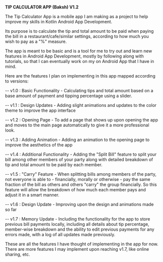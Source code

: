 **TIP CALCULATOR APP (Baksh) V1.2**


The Tip Calculator App is a mobile app I am making as a project to help improve my skills in Kotlin Android App Development.

Its purpose is to calculate the tip and total amount to be paid when paying the bill in a restaurant/cafe/similar settings, according to how much you wish to pay as a "%" measure.

The app is meant to be basic and is a tool for me to try out and learn new features in Android App Development, mostly by following along with tutorials, so that I can eventually work on my on Android App that I have in mind.

Here are the features I plan on implementing in this app mapped according to versions:

-- v1.0 : Basic Functionality - Calculating tips and total amount based on a base amount of payment and tipping percentage using a slider.

-- v1.1 : Design Updates - Adding slight animations and updates to the color theme to improve the app interface

-- v1.2 : Opening Page - To add a page that shows up upon opening the app and moves to the main page automatically to give it a more professional look.

-- v1.3 : Adding Animation - Adding an animation to the opening page to improve the aesthetics of the app

-- v1.4 : Additional Functionality - Adding the "Split Bill" feature to split your bill among other members of your party along with detailed breakdown of tip and total amount to be paid by each member.

-- v1.5 : "Carry" Feature - When splitting bills among members of the party, not everyone is able to - financially, morally or otherwise - pay the same fraction of the bill as others and others "carry" the group financially. So this feature will allow the breakdown of how much each member pays and adjust it in a smart manner.

-- v1.6 : Design Update - Improving upon the design and animations made so far

-- v1.7 : Memory Update - Including the functionality for the app to store previous bill payments locally, including all details about tip percentage, member-wise breakdown and the ability to edit previous payments for any errors made, with a log of all updates made previously.

These are all the features I have thought of implementing in the app for now. There are more features I may implement upon reaching v1.7, like online sharing, etc.
